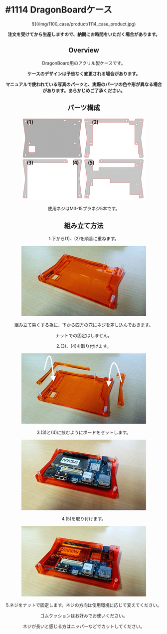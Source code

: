 # #1114 DragonBoardケース
<center>
![](/img/1100_case/product/1114_case_product.jpg)
<!--COLORME-->

**注文を受けてから生産しますので、納期にお時間をいただく場合があります。**

## Overview
DragonBoard用のアクリル製ケースです。

**ケースのデザインは予告なく変更される場合があります。**

**マニュアルで使われている写真のパーツと、実際のパーツの色や形が異なる場合があります。あらかじめご了承ください。**

## パーツ構成

![](/img/1100_case/manual/dragonb_00.jpg)

使用ネジはM3-15プラネジ5本です。

## 組み立て方法

1.下から(1)、(2)を順番に重ねます。

![](/img/1100_case/manual/dragonb_01.jpg)

組み立て易くする為に、下から四方の穴にネジを差し込んでおきます。

ナットでの固定はしません。

2.(3)、(4)を取り付けます。

![](/img/1100_case/manual/dragonb_02.jpg)

3.(3)と(4)に挟むようにボードをセットします。

![](/img/1100_case/manual/dragonb_03.jpg)

4.(5)を取り付けます。

![](/img/1100_case/manual/dragonb_04.jpg)

5.ネジをナットで固定します。ネジの方向は使用環境に応じて変えてください。

ゴムクッションはお好みでお使いください。

ネジが長いと感じる方はニッパーなどでカットしてください。
